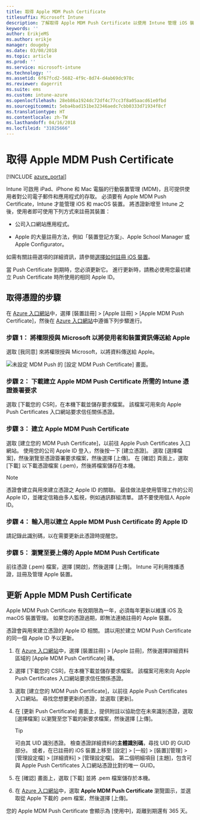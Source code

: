 ```yaml
---
title: 取得 Apple MDM Push Certificate
titlesuffix: Microsoft Intune
description: 了解取得 Apple MDM Push Certificate 以使用 Intune 管理 iOS 裝置的步驟。
keywords: ''
author: ErikjeMS
ms.author: erikje
manager: dougeby
ms.date: 03/08/2018
ms.topic: article
ms.prod: ''
ms.service: microsoft-intune
ms.technology: ''
ms.assetid: 6f67fcd2-5682-4f9c-8d74-d4ab69dc978c
ms.reviewer: dagerrit
ms.suite: ems
ms.custom: intune-azure
ms.openlocfilehash: 28eb86a1924dc72df4c77cc3f8a05aacd61e0fbd
ms.sourcegitcommit: 5eba4bad151be32346aedc7cbb0333d71934f8cf
ms.translationtype: HT
ms.contentlocale: zh-TW
ms.lasthandoff: 04/16/2018
ms.locfileid: "31025666"
---
```

# <a name="get-an-apple-mdm-push-certificate"></a>取得 Apple MDM Push Certificate

[!INCLUDE [azure_portal](./includes/azure_portal.md)]

Intune 可啟用 iPad、iPhone 和 Mac 電腦的行動裝置管理 (MDM)，且可提供使用者對公司電子郵件和應用程式的存取。 必須要有 Apple MDM Push Certificate，Intune 才能管理 iOS 和 macOS 裝置。 將憑證新增至 Intune 之後，使用者即可使用下列方式來註冊其裝置：

- 公司入口網站應用程式。

- Apple 的大量註冊方法，例如「裝置登記方案」、Apple School Manager 或 Apple Configurator。

如需有關註冊選項的詳細資訊，請參閱[選擇如何註冊 iOS 裝置](enrollment-method-choose-ios.md)。

當 Push Certificate 到期時，您必須更新它。 進行更新時，請務必使用您最初建立 Push Certificate 時所使用的相同 Apple ID。


## <a name="steps-to-get-your-certificate"></a>取得憑證的步驟
在 [Azure 入口網站](https://portal.azure.com)中，選擇 [裝置註冊] > [Apple 註冊] > [Apple MDM Push Certificate]，然後在 [Azure 入口網站](https://portal.azure.com)中遵循下列步驟進行。

### <a name="step-1-grant-microsoft-permission-to-send-user-and-device-information-to-apple"></a>步驟 1： 將權限授與 Microsoft 以將使用者和裝置資訊傳送給 Apple
選取 [我同意] 來將權限授與 Microsoft，以將資料傳送給 Apple。

![未設定 MDM Push 的 [設定 MDM Push Certificate] 畫面。](./media/create-mdm-push-certificate.png)

### <a name="step-2-download-the-intune-certificate-signing-request-required-to-create-an-apple-mdm-push-certificate"></a>步驟 2： 下載建立 Apple MDM Push Certificate 所需的 Intune 憑證簽署要求
選取 [下載您的 CSR]，在本機下載並儲存要求檔案。 該檔案可用來向 Apple Push Certificates 入口網站要求信任關係憑證。

  ### <a name="step-3-create-an-apple-mdm-push-certificate"></a>步驟 3： 建立 Apple MDM Push Certificate
選取 [建立您的 MDM Push Certificate]，以前往 Apple Push Certificates 入口網站。 使用您的公司 Apple ID 登入，然後按一下 [建立憑證]。 選取 [選擇檔案]，然後瀏覽至憑證簽署要求檔案，然後選擇 [上傳]。 在 [確認] 頁面上，選取 [下載] 以下載憑證檔案 (.pem)，然後將檔案儲存在本機。

> [!NOTE]
> 憑證會建立與用來建立憑證之 Apple ID 的關聯。 最佳做法是使用管理工作的公司 Apple ID，並確定信箱由多人監視，例如通訊群組清單。 請不要使用個人 Apple ID。

### <a name="step-4-enter-the-apple-id-used-to-create-your-apple-mdm-push-certificate"></a>步驟 4： 輸入用以建立 Apple MDM Push Certificate 的 Apple ID
請記錄此識別碼，以在需要更新此憑證時提醒您。

### <a name="step-5-browse-to-your-apple-mdm-push-certificate-to-upload"></a>步驟 5： 瀏覽至要上傳的 Apple MDM Push Certificate
前往憑證 (.pem) 檔案，選擇 [開啟]，然後選擇 [上傳]。 Intune 可利用推播憑證，註冊及管理 Apple 裝置。

## <a name="renew-apple-mdm-push-certificate"></a>更新 Apple MDM Push Certificate
Apple MDM Push Certificate 有效期限為一年，必須每年更新以維護 iOS 及 macOS 裝置管理。 如果您的憑證過期，即無法連絡註冊的 Apple 裝置。

憑證會與用來建立憑證的 Apple ID 相關。 請以用於建立 MDM Push Certificate 的同一個 Apple ID 予以更新。

1. 在 [Azure 入口網站](https://portal.azure.com)中，選擇 [裝置註冊] > [Apple 註冊]，然後選擇詳細資料區域的 [Apple MDM Push Certificate] 磚。
2. 選擇 [下載您的 CSR]，在本機下載並儲存要求檔案。 該檔案可用來向 Apple Push Certificates 入口網站要求信任關係憑證。
3. 選取 [建立您的 MDM Push Certificate]，以前往 Apple Push Certificates 入口網站。 尋找您想要更新的憑證，並選取 [更新]。
4. 在 [更新 Push Certificate] 畫面上，提供附註以協助您在未來識別憑證，選取 [選擇檔案] 以瀏覽至您下載的新要求檔案，然後選擇 [上傳]。
   > [!TIP]
   > 可由其 UID 識別憑證。 檢查憑證詳細資料的**主體識別碼**，尋找 UID 的 GUID 部分。 或者，在已註冊的 iOS 裝置上移至 [設定] > [一般] > [裝置][管理] > [管理設定檔] > [詳細資料] > [管理設定檔]。 第二個明細項目 [主題]，包含可與 Apple Push Certificates 入口網站憑證比對的唯一 GUID。
 
6. 在 [確認] 畫面上，選取 [下載] 並將 .pem 檔案儲存於本機。
7. 在 [Azure 入口網站](https://portal.azure.com)中，選取 **Apple MDM Push Certificate** 瀏覽圖示，並選取從 Apple 下載的 .pem 檔案，然後選擇 [上傳]。

您的 Apple MDM Push Certificate 會顯示為 [使用中]，距離到期還有 365 天。
